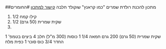 ##מתכון להכנת רולדת שמרים "כמו קראנץ" שוקולד חלבה 
[קישור למתכון](http://www.carine.co.il/page_205)
#החומרים
1. קילו קמח 1/2
2. 1/2 שקית שמרית (50 גרם)
3. 

1 שקית שמרית (50 גרם)
200 גרם חמאה 
1/4 1 כוסות (300 מ"ל) חלב
4 ביצים בטמפ' החדר
3/4 כוס סוכר
1 כפית מלח


